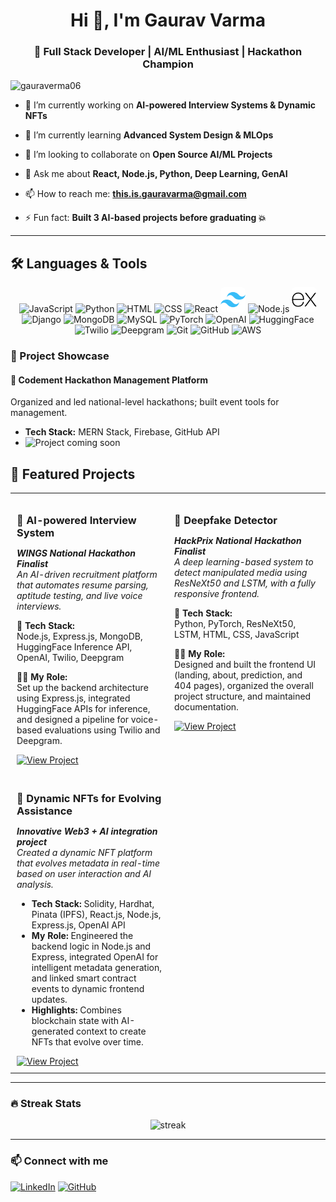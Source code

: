 <h1 align="center">Hi 👋, I'm Gaurav Varma</h1>
<h3 align="center">🚀 Full Stack Developer | AI/ML Enthusiast | Hackathon Champion</h3>

<p align="left"> <img src="https://komarev.com/ghpvc/?username=gauraverma06&label=Profile%20views&color=0e75b6&style=flat" alt="gauraverma06" /> </p>

- 🔭 I’m currently working on **AI-powered Interview Systems & Dynamic NFTs**

- 🌱 I’m currently learning **Advanced System Design & MLOps**

- 👯 I’m looking to collaborate on **Open Source AI/ML Projects**

- 💬 Ask me about **React, Node.js, Python, Deep Learning, GenAI**

- 📫 How to reach me: **this.is.gauravarma@gmail.com**

- ⚡ Fun fact: **Built 3 AI-based projects before graduating 💥**

---

## 🛠️ Languages & Tools

<p align="center">

  <!-- Programming Languages -->
  <img src="https://cdn.jsdelivr.net/gh/devicons/devicon/icons/javascript/javascript-original.svg" height="40" alt="JavaScript" />
  <img src="https://cdn.jsdelivr.net/gh/devicons/devicon/icons/python/python-original.svg" height="40" alt="Python" />

  <!-- Frontend -->
  <img src="https://cdn.jsdelivr.net/gh/devicons/devicon/icons/html5/html5-original.svg" height="40" alt="HTML" />
  <img src="https://cdn.jsdelivr.net/gh/devicons/devicon/icons/css3/css3-original.svg" height="40" alt="CSS" />
  <img src="https://cdn.jsdelivr.net/gh/devicons/devicon/icons/react/react-original.svg" height="40" alt="React" />
  <img src="https://raw.githubusercontent.com/devicons/devicon/master/icons/tailwindcss/tailwindcss-plain.svg" height="40" alt="Tailwind CSS" style="background-color:white; border-radius:6px;" />

  <!-- Backend -->
  <img src="https://cdn.jsdelivr.net/gh/devicons/devicon/icons/nodejs/nodejs-original.svg" height="40" alt="Node.js" />
  <img src="https://raw.githubusercontent.com/devicons/devicon/master/icons/express/express-original.svg" height="40" alt="Express.js" style="background-color:white; border-radius:6px;" />
  <img src="https://cdn.jsdelivr.net/gh/devicons/devicon/icons/django/django-plain.svg" height="40" alt="Django" />

  <!-- Databases -->
  <img src="https://cdn.jsdelivr.net/gh/devicons/devicon/icons/mongodb/mongodb-original.svg" height="40" alt="MongoDB" />
  <img src="https://cdn.jsdelivr.net/gh/devicons/devicon/icons/mysql/mysql-original.svg" height="40" alt="MySQL" />

  <!-- AI/ML Tools -->
  <img src="https://cdn.jsdelivr.net/gh/devicons/devicon/icons/pytorch/pytorch-original.svg" height="40" alt="PyTorch" />
  <img src="https://raw.githubusercontent.com/gilbarbara/logos/main/logos/openai-icon.svg" height="40" alt="OpenAI" />
  <img src="https://huggingface.co/datasets/huggingface/brand-assets/resolve/main/hf-logo.png" height="40" alt="HuggingFace" />
  <img src="https://cdn-icons-png.flaticon.com/512/5968/5968770.png" height="40" alt="Twilio" />
  <img src="https://static-00.iconduck.com/assets.00/deepgram-icon-2048x2048-3s1hd4fw.png" height="40" alt="Deepgram" />

  <!-- Tools & Platforms -->
  <img src="https://cdn.jsdelivr.net/gh/devicons/devicon/icons/git/git-original.svg" height="40" alt="Git" />
    <img src="https://cdn.jsdelivr.net/gh/devicons/devicon/icons/github/github-original.svg" height="40" alt="GitHub" />
  <img src="https://cdn.jsdelivr.net/gh/devicons/devicon/icons/amazonwebservices/amazonwebservices-original.svg" height="40" alt="AWS" />
</p>



### 🚀 Project Showcase



#### 🧩 Codement Hackathon Management Platform
Organized and led national-level hackathons; built event tools for management.
- **Tech Stack:** MERN Stack, Firebase, GitHub API
- ![Project coming soon](https://img.shields.io/badge/Project--Coming%20Soon-orange?style=for-the-badge)



## 🚀 Featured Projects

<table>
  <tr>
    <!-- AI Interview System -->
    <td width="50%" valign="top" style="padding: 10px; vertical-align: top;">
      <h3 align="left" style="margin-bottom: 5px;">🤖 AI-powered Interview System</h3>
      <p><em><strong>WINGS National Hackathon Finalist</strong><br>
      An AI-driven recruitment platform that automates resume parsing, aptitude testing, and live voice interviews.</em></p>
      <p><strong>🔧 Tech Stack:</strong><br>Node.js, Express.js, MongoDB, HuggingFace Inference API, OpenAI, Twilio, Deepgram</p>
      <p><strong>👨‍💻 My Role:</strong><br>Set up the backend architecture using Express.js, integrated HuggingFace APIs for inference, and designed a pipeline for voice-based evaluations using Twilio and Deepgram.</p>
      <a href="https://github.com/P-Potdar/WINGS-HACKATHON-Codement">
        <img src="https://img.shields.io/badge/View%20Project-%23000000.svg?style=for-the-badge&logo=github&logoColor=white" alt="View Project" />
      </a>
    </td>
    <!-- Deepfake Detector -->
    <td width="50%" valign="top" style="padding: 10px; vertical-align: top;">
      <h3 align="left" style="margin-bottom: 5px;">🧠 Deepfake Detector</h3>
      <p><em><strong>HackPrix National Hackathon Finalist</strong><br>
      A deep learning-based system to detect manipulated media using ResNeXt50 and LSTM, with a fully responsive frontend.</em></p>
      <p><strong>🔧 Tech Stack:</strong><br>Python, PyTorch, ResNeXt50, LSTM, HTML, CSS, JavaScript</p>
      <p><strong>👨‍💻 My Role:</strong><br>Designed and built the frontend UI (landing, about, prediction, and 404 pages), organized the overall project structure, and maintained documentation.</p>
      <a href="https://github.com/P-Potdar/hackprix-codement">
        <img src="https://img.shields.io/badge/View%20Project-%23000000.svg?style=for-the-badge&logo=github&logoColor=white" alt="View Project" />
      </a>
    </td>
  </tr>
    <!-- Deepfake Detector -->
  <tr>
    <td width="50%" valign="top" style="padding: 10px; vertical-align: top;">
  <h3 align="left" style="margin-bottom: 5px;">🧬 Dynamic NFTs for Evolving Assistance</h3>
  <p><em><strong>Innovative Web3 + AI integration project</strong><br>
  Created a dynamic NFT platform that evolves metadata in real-time based on user interaction and AI analysis.</em></p>
  <ul>
    <li><strong>Tech Stack:</strong> Solidity, Hardhat, Pinata (IPFS), React.js, Node.js, Express.js, OpenAI API</li>
    <li><strong>My Role:</strong> Engineered the backend logic in Node.js and Express, integrated OpenAI for intelligent metadata generation, and linked smart contract events to dynamic frontend updates.</li>
    <li><strong>Highlights:</strong> Combines blockchain state with AI-generated context to create NFTs that evolve over time.</li>
  </ul>
  <a href="https://github.com/Gauraverma06/Dynamic-NFTs-for-Evolving-Intelligent-Assistance">
    <img src="https://img.shields.io/badge/View%20Project-%23000000.svg?style=for-the-badge&logo=github&logoColor=white" alt="View Project" />
  </a>
</td>
  </tr>
</table>

---

### 🔥 Streak Stats

<p align="center">
  <img src="https://github-readme-streak-stats.herokuapp.com/?user=Gauraverma06&theme=radical" alt="streak" />
</p>

---

### 📫 Connect with me
[![LinkedIn](https://img.shields.io/badge/-Gaurav%20Varma-blue?style=flat&logo=Linkedin&logoColor=white)](https://www.linkedin.com/in/gaurav-r-varma/)
[![GitHub](https://img.shields.io/badge/-@Gauraverma06-181717?style=flat&logo=github)](https://github.com/Gauraverma06)

